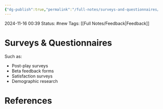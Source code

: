 ```yaml
---
{"dg-publish":true,"permalink":"/full-notes/surveys-and-questionnaires/"}
---
```



2024-11-16 00:39
Status: #new
Tags: [[Full Notes/Feedback\|Feedback]]

# Surveys & Questionnaires

Such as:

- Post-play surveys
- Beta feedback forms
- Satisfaction surveys
- Demographic research

# References

